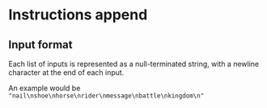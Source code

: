 # Instructions append

## Input format

Each list of inputs is represented as a null-terminated string, with a newline character at the end of each input.

An example would be `"nail\nshoe\nhorse\nrider\nmessage\nbattle\nkingdom\n"`
